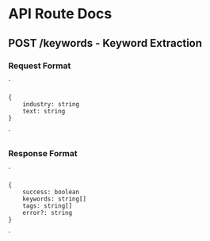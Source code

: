 # API Route Docs

## POST /keywords - Keyword Extraction

### Request Format

`

    {
        industry: string
        text: string
    }
`

### Response Format

`

    {
        success: boolean
        keywords: string[]
        tags: string[]
        error?: string
    }
`
